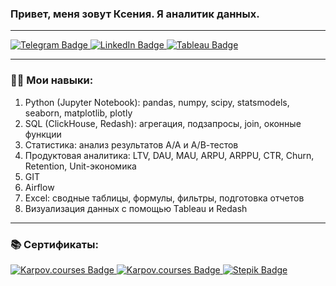 
  ### Привет, меня зовут Ксения. Я аналитик данных.

---

<div id="badges">
  <a href="https://t.me/zel_kseniya">
    <img src="https://img.shields.io/badge/Telegram-blue?style=for-the-badge&logo=telegram&logoColor=white" alt="Telegram Badge"/>
  </a>
  <a href="https://www.linkedin.com/in/kseniya-zelianko-analyst/">
    <img src="https://img.shields.io/badge/LinkedIn-blue?style=for-the-badge&logo=linkedin&logoColor=white" alt="LinkedIn Badge"/>
  </a>
  <a href="https://public.tableau.com/app/profile/kseniya7450">
    <img src="https://img.shields.io/badge/Tableau-white?style=for-the-badge&logo=tableau&logoColor=orange" alt="Tableau Badge"/>
  </a>
</div>

---

### :woman_technologist: Мои навыки:
1. Python (Jupyter Notebook): pandas, numpy, scipy, statsmodels, seaborn, matplotlib, plotly
2. SQL (ClickHouse, Redash): агрегация, подзапросы, join, оконные функции
3. Статистика: анализ результатов А/А и А/В-тестов 
4. Продуктовая аналитика: LTV, DAU, MAU, ARPU, ARPPU, CTR, Churn, Retention, Unit-экономика
5. GIT 
6. Airflow
7. Excel: сводные таблицы, формулы, фильтры, подготовка отчетов
8. Визуализация данных с помощью Tableau и Redash 

---

### 📚 Сертификаты:
<div id="badges">
  <a href="https://lab.karpov.courses/certificate/5600bf81-8894-4ac0-a3a7-65eb355dcda4/">
    <img src="https://img.shields.io/badge/Karpov.courses-black?style=for-the-badge&logo=Karpov.courses&logoColor=red" alt="Karpov.courses Badge"/>
  </a>
  <a href="https://lab.karpov.courses/live_certificate/c4a89c08-567d-4811-9de7-71fcf69b1cbc/">
    <img src="https://img.shields.io/badge/Karpov.courses-orange?style=for-the-badge&logo=Karpov.courses&logoColor=red" alt="Karpov.courses Badge"/>
  </a>
  <a href="https://stepik.org/certificate/4349fd25f9f483e2271954e60da5d1421c1e98e2.pdf">
    <img src="https://img.shields.io/badge/Stepik-black?style=for-the-badge&logo=Stepik&logoColor=white" alt="Stepik Badge"/>
  </a>
</div>




